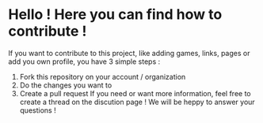 # Hello ! Here you can find how to contribute !

If you want to contribute to this project, like adding games, links, pages or add you own profile, you have 3 simple steps :
1. Fork this repository on your account / organization
2. Do the changes you want to
3. Create a pull request
If you need or want more information, feel free to create a thread on the discution page ! We will be heppy to answer your questions !
